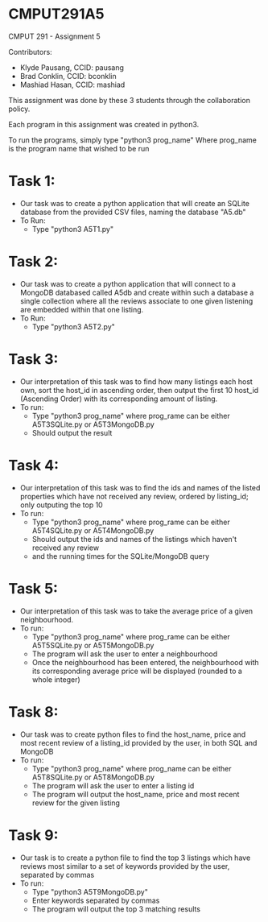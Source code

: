# CMPUT291A5
CMPUT 291 - Assignment 5

Contributors:
- Klyde Pausang, CCID: pausang
- Brad Conklin, CCID: bconklin
- Mashiad Hasan, CCID: mashiad

This assignment was done by these 3 students through the collaboration policy.

Each program in this assignment was created in python3.

To run the programs, simply type "python3 prog_name"
Where prog_name is the program name that wished to be run

# Task 1:
- Our task was to create a python application that will create an SQLite database from the provided CSV files, naming the database "A5.db"
- To Run:
     - Type "python3 A5T1.py"

# Task 2:
- Our task was to create a python application that will connect to a MongoDB databased called A5db and create within such a database a single collection where all the reviews associate
  to one given listening are embedded within that one listing.
- To Run:
     - Type "python3 A5T2.py"


# Task 3: 
- Our interpretation of this task was to find how many listings each host own, sort the host_id in ascending order, then output the first 10 host_id (Ascending Order) with its corresponding amount of listing.
- To run:
     - Type "python3 prog_name" where prog_rame can be either A5T3SQLite.py or A5T3MongoDB.py
     - Should output the result

# Task 4: 
- Our interpretation of this task was to find the ids and names of the listed properties which have not received any review, ordered by listing_id; only outputing the top 10
- To run:
     - Type "python3 prog_name" where prog_rame can be either A5T4SQLite.py or A5T4MongoDB.py
     - Should output the ids and names of the listings which haven't received any review
     - and the running times for the SQLite/MongoDB query
      
# Task 5:
- Our interpretation of this task was to take the average price of a given neighbourhood.
- To run:
     - Type "python3 prog_name" where prog_rame can be either A5T5SQLite.py or A5T5MongoDB.py
     - The program will ask the user to enter a neighbourhood
     - Once the neighbourhood has been entered, the neighbourhood with its corresponding average price will be displayed (rounded to a whole integer)

# Task 8:
- Our task was to create python files to find the host_name, price and most recent review of a listing_id provided by the user, in both SQL and MongoDB
- To run:
     - Type "python3 prog_name" where prog_name can be either A5T8SQLite.py or A5T8MongoDB.py
     - The program will ask the user to enter a listing id
     - The program will output the host_name, price and most recent review for the given listing

# Task 9:
- Our task is to create a python file to find the top 3 listings which have reviews most similar to a set of keywords provided by the user, separated by commas
- To run:
     - Type "python3 A5T9MongoDB.py"
     - Enter keywords separated by commas
     - The program will output the top 3 matching results
